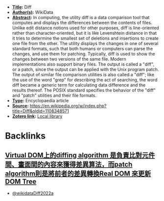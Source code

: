 - **[Title](<Title.md>):** Diff
- **[Author(s)](<Author(s).md>):** WikiData
- **[Abstract](<Abstract.md>):** In computing, the utility diff is a data comparison tool that computes and displays the differences between the contents of files. Unlike edit distance notions used for other purposes, diff is line-oriented rather than character-oriented, but it is like Levenshtein distance in that it tries to determine the smallest set of deletions and insertions to create one file from the other. The utility displays the changes in one of several standard formats, such that both humans or computers can parse the changes, and use them for patching. Typically, diff is used to show the changes between two versions of the same file. Modern implementations also support binary files. The output is called a "diff", or a patch, since the output can be applied with the Unix program patch. The output of similar file comparison utilities is also called a "diff"; like the use of the word "grep" for describing the act of searching, the word diff became a generic term for calculating data difference and the results thereof. The POSIX standard specifies the behavior of the "diff" and "patch" utilities and their file formats.
- **[Type](<Type.md>):** Encyclopaedia article
- **[Source](<Source.md>):** https://en.wikipedia.org/w/index.php?title=Diff&oldid=1108348571
- **[Zotero link](<Zotero link.md>):** [Local library](zotero://select/library/items/YWQ2RQEB)

# Backlinks
## [Virtual DOM上的diffing algorithm 是負責比對元件間、畫面間的內容來獲得差異算法，而patch algorithm則是將前者的差異轉換Real DOM 來更新DOM Tree](<Virtual DOM上的diffing algorithm 是負責比對元件間、畫面間的內容來獲得差異算法，而patch algorithm則是將前者的差異轉換Real DOM 來更新DOM Tree.md>)
- [@wikidataDiff2022a](<@wikidataDiff2022a.md>)

